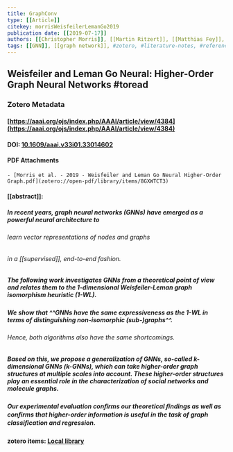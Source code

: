 ```yaml
---
title: GraphConv
type: [[Article]]
citekey: morrisWeisfeilerLemanGo2019
publication date: [[2019-07-17]]
authors: [[Christopher Morris]], [[Martin Ritzert]], [[Matthias Fey]], [[William L. Hamilton]], [[Jan Eric Lenssen]], [[Gaurav Rattan]], [[Martin Grohe]]
tags: [[GNN]], [[graph network]], #zotero, #literature-notes, #reference
---
```

## Weisfeiler and Leman Go Neural: Higher-Order Graph Neural Networks #toread
### Zotero Metadata

#### [https://aaai.org/ojs/index.php/AAAI/article/view/4384](https://aaai.org/ojs/index.php/AAAI/article/view/4384)
#### DOI: [10.1609/aaai.v33i01.33014602](https://doi.org/10.1609/aaai.v33i01.33014602) 

#### PDF Attachments
	- [Morris et al. - 2019 - Weisfeiler and Leman Go Neural Higher-Order Graph.pdf](zotero://open-pdf/library/items/8GXWTCT3)

#### [[abstract]]:
##### In recent years, graph neural networks (GNNs) have emerged as a powerful neural architecture to
###### learn vector representations of nodes and graphs
###### in a [[supervised]], end-to-end fashion.
##### The following work investigates GNNs from a theoretical point of view and relates them to the **1-dimensional Weisfeiler-Leman** _graph isomorphism heuristic_ (1-WL).
##### We show that ^^GNNs have the same expressiveness as the 1-WL in terms of distinguishing non-isomorphic (sub-)graphs^^.
###### Hence, both algorithms also have the same shortcomings.
##### Based on this, we propose a generalization of GNNs, so-called **k-dimensional GNNs** (k-GNNs), which can take higher-order graph structures at multiple scales into account. These higher-order structures play an essential role in the characterization of social networks and molecule graphs.
##### Our experimental evaluation conﬁrms our theoretical ﬁndings as well as conﬁrms that higher-order information is useful in the task of graph classiﬁcation and regression.
#### zotero items: [Local library](zotero://select/items/1_3DMILRNP)
##